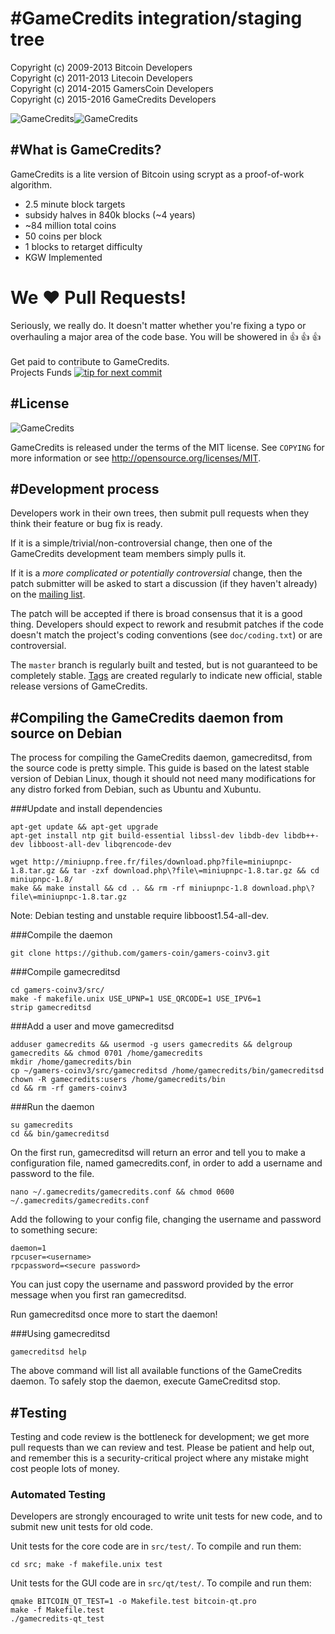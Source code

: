 #GameCredits integration/staging tree
================================
Copyright (c) 2009-2013 Bitcoin Developers<br>
Copyright (c) 2011-2013 Litecoin Developers<br>
Copyright (c) 2014-2015 GamersCoin Developers<br>
Copyright (c) 2015-2016 GameCredits Developers<br>

![GameCredits](http://i.imgur.com/nbdHS3Z.png)![GameCredits](https://raw.githubusercontent.com/gamers-coin/gamers-coinv3/01d1ca6d63b565ea46dcee3b6552b030d57d1187/src/qt/res/icons/bitcoin.png)

#What is GameCredits?
----------------

GameCredits is a lite version of Bitcoin using scrypt as a proof-of-work algorithm.
 - 2.5 minute block targets
 - subsidy halves in 840k blocks (~4 years)
 - ~84 million total coins
 - 50 coins per block
 - 1 blocks to retarget difficulty
 - KGW Implemented

# We :heart: Pull Requests!
Seriously, we really do.  It doesn't matter whether you're fixing a typo or overhauling a major area of the code base.  You will be showered in :thumbsup: :thumbsup: :thumbsup:<br><br>
Get paid to contribute to GameCredits.<br>
Projects Funds
[![tip for next commit](http://game4commit.gamers-coin.org/projects/12.svg)](http://game4commit.gamers-coin.org/projects/12)

#License
-------
![GameCredits](http://i.imgur.com/Nfb8DQx.png)

GameCredits is released under the terms of the MIT license. See `COPYING` for more
information or see http://opensource.org/licenses/MIT.

#Development process
-------------------

Developers work in their own trees, then submit pull requests when they think
their feature or bug fix is ready.

If it is a simple/trivial/non-controversial change, then one of the GameCredits
development team members simply pulls it.

If it is a *more complicated or potentially controversial* change, then the patch
submitter will be asked to start a discussion (if they haven't already) on the
[mailing list](http://sourceforge.net/mailarchive/forum.php?forum_name=bitcoin-development).

The patch will be accepted if there is broad consensus that it is a good thing.
Developers should expect to rework and resubmit patches if the code doesn't
match the project's coding conventions (see `doc/coding.txt`) or are
controversial.

The `master` branch is regularly built and tested, but is not guaranteed to be
completely stable. [Tags](https://github.com/bitcoin/bitcoin/tags) are created
regularly to indicate new official, stable release versions of GameCredits.

#Compiling the GameCredits daemon from source on Debian
-----------------------------------------------------
The process for compiling the GameCredits daemon, gamecreditsd, from the source code is pretty simple. This guide is based on the latest stable version of Debian Linux, though it should not need many modifications for any distro forked from Debian, such as Ubuntu and Xubuntu.

###Update and install dependencies

```
apt-get update && apt-get upgrade
apt-get install ntp git build-essential libssl-dev libdb-dev libdb++-dev libboost-all-dev libqrencode-dev

wget http://miniupnp.free.fr/files/download.php?file=miniupnpc-1.8.tar.gz && tar -zxf download.php\?file\=miniupnpc-1.8.tar.gz && cd miniupnpc-1.8/
make && make install && cd .. && rm -rf miniupnpc-1.8 download.php\?file\=miniupnpc-1.8.tar.gz
```
Note: Debian testing and unstable require libboost1.54-all-dev.

###Compile the daemon
```
git clone https://github.com/gamers-coin/gamers-coinv3.git
```

###Compile gamecreditsd
```
cd gamers-coinv3/src/
make -f makefile.unix USE_UPNP=1 USE_QRCODE=1 USE_IPV6=1
strip gamecreditsd
```

###Add a user and move gamecreditsd
```
adduser gamecredits && usermod -g users gamecredits && delgroup gamecredits && chmod 0701 /home/gamecredits
mkdir /home/gamecredits/bin
cp ~/gamers-coinv3/src/gamecreditsd /home/gamecredits/bin/gamecreditsd
chown -R gamecredits:users /home/gamecredits/bin
cd && rm -rf gamers-coinv3
```

###Run the daemon
```
su gamecredits
cd && bin/gamecreditsd
```

On the first run, gamecreditsd will return an error and tell you to make a configuration file, named gamecredits.conf, in order to add a username and password to the file.
```
nano ~/.gamecredits/gamecredits.conf && chmod 0600 ~/.gamecredits/gamecredits.conf
```
Add the following to your config file, changing the username and password to something secure: 
```
daemon=1
rpcuser=<username>
rpcpassword=<secure password>
```

You can just copy the username and password provided by the error message when you first ran gamecreditsd.

Run gamecreditsd once more to start the daemon! 

###Using gamecreditsd
```
gamecreditsd help
```

The above command will list all available functions of the GameCredits daemon. To safely stop the daemon, execute GameCreditsd stop. 

#Testing
-------

Testing and code review is the bottleneck for development; we get more pull
requests than we can review and test. Please be patient and help out, and
remember this is a security-critical project where any mistake might cost people
lots of money.

### Automated Testing

Developers are strongly encouraged to write unit tests for new code, and to
submit new unit tests for old code.

Unit tests for the core code are in `src/test/`. To compile and run them:

    cd src; make -f makefile.unix test

Unit tests for the GUI code are in `src/qt/test/`. To compile and run them:

    qmake BITCOIN_QT_TEST=1 -o Makefile.test bitcoin-qt.pro
    make -f Makefile.test
    ./gamecredits-qt_test

